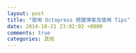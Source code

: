 ```yaml
---
layout: post
title: "使用 Octopress 搭建博客及使用 Tips"
date: 2014-10-21 23:02:02 +0800
comments: true
categories: 其他
---
```

